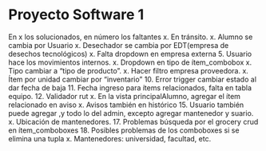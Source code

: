 Proyecto Software 1
=============
En x los solucionados, en número los faltantes
x.	En tránsito.
x.	Alumno se cambia por Usuario
x.	Desechador se cambia por  EDT(empresa de desechos tecnológicos)
x.	Falta dropdown en empresa externa
5.	Usuario hace los movimientos internos.
x.	Dropdown en tipo de ítem_combobox
x.	Tipo cambiar a “tipo de producto”.
x.	Hacer filtro empresa proveedora.
x.	Ítem por unidad cambiar por “inventario”
10.	Error trigger cambiar estado al dar fecha de baja
11.	Fecha ingreso para ítems relacionados, falta en tabla equipo.
12.	Validador rut
x.	En la vista principalAlumno, agregar el ítem relacionado en aviso
x.	Avisos también en histórico
15.	Usuario también puede agregar ,y todo lo del admin, excepto agregar mantenedor y suario.
x.	Ubicación de mantenedores.
17.	Problemas búsqueda por el grocery crud en ítem_comboboxes
18.	Posibles problemas de los comboboxes si se elimina una tupla
x.	Mantenedores: universidad, facultad, etc.
